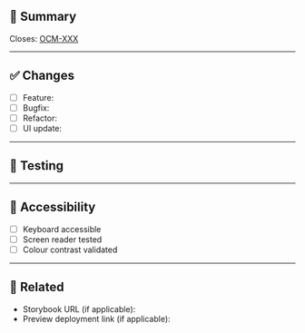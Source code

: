 ## 📌 Summary

<!-- What does this PR do? Link to any related JIRA or GitHub issue -->

Closes: [OCM-XXX](https://your-jira-url/browse/OCM-XXX)

---

## ✅ Changes

- [ ] Feature:
- [ ] Bugfix:
- [ ] Refactor:
- [ ] UI update:

---

## 🧪 Testing

<!-- How was this tested? Add any screenshots, test plan, or Storybook links -->

---

## 🧩 Accessibility

- [ ] Keyboard accessible
- [ ] Screen reader tested
- [ ] Colour contrast validated

---

## 📎 Related

- Storybook URL (if applicable):
- Preview deployment link (if applicable):
